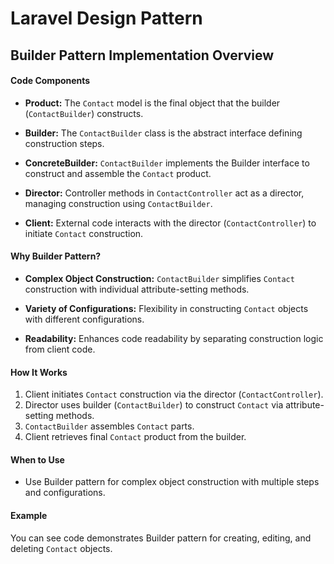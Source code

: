 # Laravel Design Pattern

## Builder Pattern Implementation Overview

#### Code Components

- **Product:** The `Contact` model is the final object that the builder (`ContactBuilder`) constructs.

- **Builder:** The `ContactBuilder` class is the abstract interface defining construction steps.

- **ConcreteBuilder:** `ContactBuilder` implements the Builder interface to construct and assemble the `Contact` product.

- **Director:** Controller methods in `ContactController` act as a director, managing construction using `ContactBuilder`.

- **Client:** External code interacts with the director (`ContactController`) to initiate `Contact` construction.

#### Why Builder Pattern?

- **Complex Object Construction:** `ContactBuilder` simplifies `Contact` construction with individual attribute-setting methods.

- **Variety of Configurations:** Flexibility in constructing `Contact` objects with different configurations.

- **Readability:** Enhances code readability by separating construction logic from client code.

#### How It Works

1. Client initiates `Contact` construction via the director (`ContactController`).
2. Director uses builder (`ContactBuilder`) to construct `Contact` via attribute-setting methods.
3. `ContactBuilder` assembles `Contact` parts.
4. Client retrieves final `Contact` product from the builder.

#### When to Use

- Use Builder pattern for complex object construction with multiple steps and configurations.

#### Example

You can see code demonstrates Builder pattern for creating, editing, and deleting `Contact` objects.
